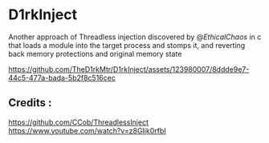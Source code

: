 # D1rkInject
Another approach of Threadless injection discovered by @_EthicalChaos_ in c that loads a module into the target process and stomps it, and reverting back memory protections and original memory state


https://github.com/TheD1rkMtr/D1rkInject/assets/123980007/8ddde9e7-44c5-477a-bada-5b2f8c516cec

## Credits :
https://github.com/CCob/ThreadlessInject  
https://www.youtube.com/watch?v=z8GIjk0rfbI  

